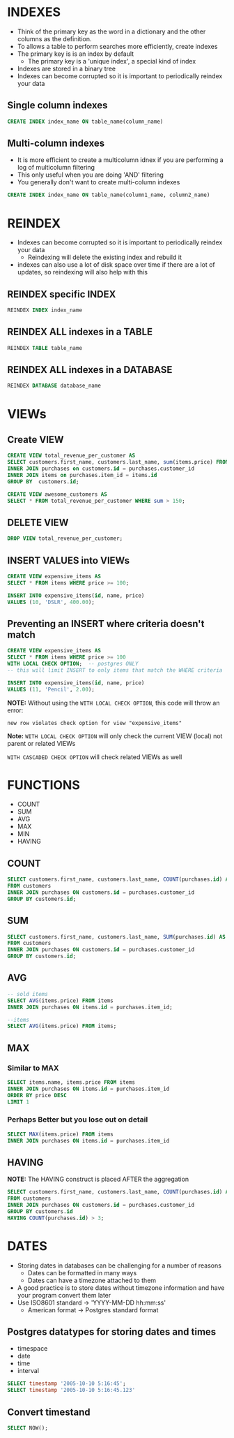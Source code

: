 # INDEXES

- Think of the primary key as the word in a dictionary and the other columns as the definition.
- To allows a table to perform searches more efficiently, create indexes
- The primary key is is an index by default
  - The primary key is a 'unique index', a special kind of index
- Indexes are stored in a binary tree
- Indexes can become corrupted so it is important to periodically reindex your data

## Single column indexes

```sql
CREATE INDEX index_name ON table_name(column_name)
```

## Multi-column indexes

- It is more efficient to create a multicolumn idnex if you are performing a log of multicolumn filtering
- This only useful when you are doing 'AND' filtering
- You generally don't want to create multi-column indexes

```sql
CREATE INDEX index_name ON table_name(column1_name, column2_name)
```

# REINDEX

- Indexes can become corrupted so it is important to periodically reindex your data
  - Reindexing will delete the existing index and rebuild it
- indexes can also use a lot of disk space over time if there are a lot of updates, so reindexing will also help with this

## REINDEX specific INDEX

```sql
REINDEX INDEX index_name
```

## REINDEX ALL indexes in a TABLE

```sql
REINDEX TABLE table_name
```

## REINDEX ALL indexes in a DATABASE

```sql
REINDEX DATABASE database_name
```

# VIEWs

## Create VIEW
```sql
CREATE VIEW total_revenue_per_customer AS
SELECT customers.first_name, customers.last_name, sum(items.price) FROM customers
INNER JOIN purchases on customers.id = purchases.customer_id
INNER JOIN items on purchases.item_id = items.id
GROUP BY  customers.id;

CREATE VIEW awesome_customers AS
SELECT * FROM total_revenue_per_customer WHERE sum > 150;
``` 

## DELETE VIEW

```sql
DROP VIEW total_revenue_per_customer;
```

## INSERT VALUES into VIEWs

```sql
CREATE VIEW expensive_items AS
SELECT * FROM items WHERE price >= 100;

INSERT INTO expensive_items(id, name, price)
VALUES (10, 'DSLR', 400.00);
```

## Preventing an INSERT where criteria doesn't match

```sql
CREATE VIEW expensive_items AS
SELECT * FROM items WHERE price >= 100
WITH LOCAL CHECK OPTION;  -- postgres ONLY
-- this will limit INSERT to only items that match the WHERE criteria

INSERT INTO expensive_items(id, name, price)
VALUES (11, 'Pencil', 2.00);
```

**NOTE:** Without using the ```WITH LOCAL CHECK OPTION```,  this code will throw an error:  

```new row violates check option for view "expensive_items"```

**Note:** ```WITH LOCAL CHECK OPTION``` will only check the current VIEW (local) not parent or related VIEWs

```WITH CASCADED CHECK OPTION``` will check related VIEWs as well

# FUNCTIONS

- COUNT
- SUM
- AVG
- MAX
- MIN
- HAVING

## COUNT

```sql
SELECT customers.first_name, customers.last_name, COUNT(purchases.id) AS purchase_count
FROM customers
INNER JOIN purchases ON customers.id = purchases.customer_id
GROUP BY customers.id;
```

## SUM

```sql
SELECT customers.first_name, customers.last_name, SUM(purchases.id) AS purchase_sum
FROM customers
INNER JOIN purchases ON customers.id = purchases.customer_id
GROUP BY customers.id;
```

## AVG

```sql
-- sold items
SELECT AVG(items.price) FROM items
INNER JOIN purchases ON items.id = purchases.item_id;

--items
SELECT AVG(items.price) FROM items;
```

## MAX

### Similar to MAX

```sql
SELECT items.name, items.price FROM items
INNER JOIN purchases ON items.id = purchases.item_id
ORDER BY price DESC
LIMIT 1
```

### Perhaps Better but you lose out on detail

```sql
SELECT MAX(items.price) FROM items
INNER JOIN purchases ON items.id = purchases.item_id
```

## HAVING

**NOTE:** The HAVING construct is placed AFTER the aggregation

```sql
SELECT customers.first_name, customers.last_name, COUNT(purchases.id) AS purchase_count
FROM customers
INNER JOIN purchases ON customers.id = purchases.customer_id
GROUP BY customers.id
HAVING COUNT(purchases.id) > 3;
```

# DATES

- Storing dates in databases can be challenging for a number of reasons
    - Dates can be formatted in many ways
    - Dates can have a timezone attached to them
- A good practice is to store dates without timezone information and have your program convert them later
- Use ISO8601 standard -> 'YYYY-MM-DD hh:mm:ss'
  - American format -> Postgres standard format

## Postgres datatypes for storing dates and times

- timespace
- date
- time
- interval

```sql
SELECT timestamp '2005-10-10 5:16:45';
SELECT timestamp '2005-10-10 5:16:45.123'
```

## Convert timestand

```sql
SELECT NOW();
```